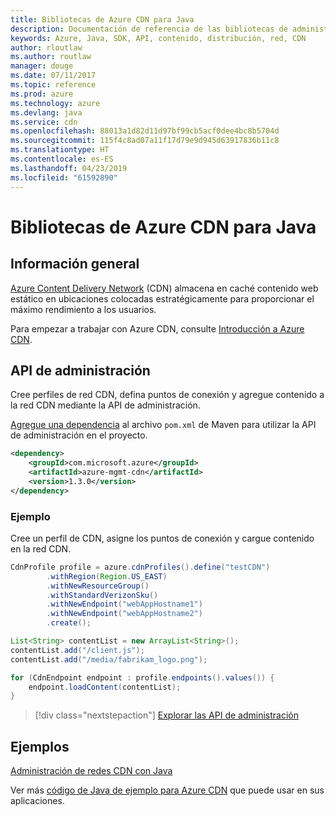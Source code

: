 ```yaml
---
title: Bibliotecas de Azure CDN para Java
description: Documentación de referencia de las bibliotecas de administración de la red CDN para Java
keywords: Azure, Java, SDK, API, contenido, distribución, red, CDN
author: rloutlaw
ms.author: routlaw
manager: douge
ms.date: 07/11/2017
ms.topic: reference
ms.prod: azure
ms.technology: azure
ms.devlang: java
ms.service: cdn
ms.openlocfilehash: 88013a1d82d11d97bf99cb5acf0dee4bc8b5704d
ms.sourcegitcommit: 115f4c8ad07a11f17d79e9d945d63917836b11c8
ms.translationtype: HT
ms.contentlocale: es-ES
ms.lasthandoff: 04/23/2019
ms.locfileid: "61592890"
---
```

# <a name="azure-cdn-libraries-for-java"></a>Bibliotecas de Azure CDN para Java

## <a name="overview"></a>Información general

[Azure Content Delivery Network](/azure/cdn/cdn-overview) (CDN) almacena en caché contenido web estático en ubicaciones colocadas estratégicamente para proporcionar el máximo rendimiento a los usuarios.

Para empezar a trabajar con Azure CDN, consulte [Introducción a Azure CDN](/azure/cdn/cdn-create-new-endpoint).

## <a name="management-api"></a>API de administración

Cree perfiles de red CDN, defina puntos de conexión y agregue contenido a la red CDN mediante la API de administración.

[Agregue una dependencia](https://maven.apache.org/guides/getting-started/index.html#How_do_I_use_external_dependencies) al archivo `pom.xml` de Maven para utilizar la API de administración en el proyecto.

```XML
<dependency>
    <groupId>com.microsoft.azure</groupId>
    <artifactId>azure-mgmt-cdn</artifactId>
    <version>1.3.0</version>
</dependency>
```   

### <a name="example"></a>Ejemplo

Cree un perfil de CDN, asigne los puntos de conexión y cargue contenido en la red CDN.

```java
CdnProfile profile = azure.cdnProfiles().define("testCDN")
        .withRegion(Region.US_EAST)
        .withNewResourceGroup()
        .withStandardVerizonSku()
        .withNewEndpoint("webAppHostname1")
        .withNewEndpoint("webAppHostname2")
        .create();

List<String> contentList = new ArrayList<String>();
contentList.add("/client.js");
contentList.add("/media/fabrikam_logo.png");

for (CdnEndpoint endpoint : profile.endpoints().values()) {
    endpoint.loadContent(contentList);
}
```

> [!div class="nextstepaction"]
> [Explorar las API de administración](/java/api/overview/azure/cdn/management)

## <a name="samples"></a>Ejemplos

[Administración de redes CDN con Java](https://github.com/Azure-Samples/cdn-java-manage-cdn)

Ver más [código de Java de ejemplo para Azure CDN](https://azure.microsoft.com/resources/samples/?platform=java&term=cdn) que puede usar en sus aplicaciones.
